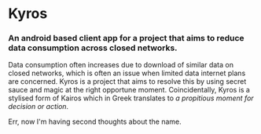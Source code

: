 # Kyros
### An android based client app for a project that aims to reduce data consumption across closed networks.

Data consumption often increases due to download of similar data on closed networks, which is often an issue when limited data internet plans are concerned. Kyros is a project that aims to resolve this by using secret sauce and magic at the right opportune moment. Coincidentally, Kyros is a stylised form of Kairos which in Greek translates to *a propitious moment for decision or action*. 

Err, now I'm having second thoughts about the name.  
